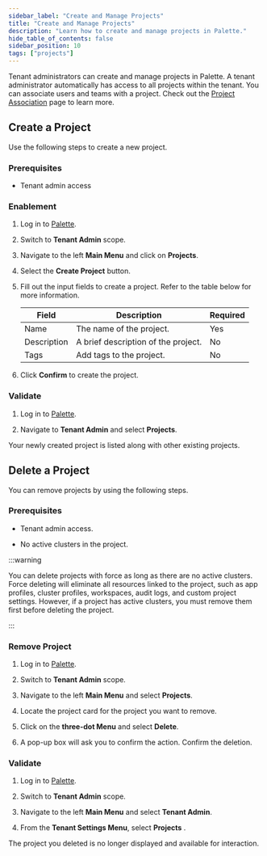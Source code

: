 ```yaml
---
sidebar_label: "Create and Manage Projects"
title: "Create and Manage Projects"
description: "Learn how to create and manage projects in Palette."
hide_table_of_contents: false
sidebar_position: 10
tags: ["projects"]
---
```


Tenant administrators can create and manage projects in Palette. A tenant administrator automatically has access to all
projects within the tenant. You can associate users and teams with a project. Check out the
[Project Association](../../user-management/project-association.md) page to learn more.

## Create a Project

Use the following steps to create a new project.

### Prerequisites

- Tenant admin access

### Enablement

1. Log in to [Palette](https://console.spectrocloud.com).

2. Switch to **Tenant Admin** scope.

3. Navigate to the left **Main Menu** and click on **Projects**.

4. Select the **Create Project** button.

5. Fill out the input fields to create a project. Refer to the table below for more information.

   | Field       | Description                         | Required |
   | ----------- | ----------------------------------- | -------- |
   | Name        | The name of the project.            | Yes      |
   | Description | A brief description of the project. | No       |
   | Tags        | Add tags to the project.            | No       |

6. Click **Confirm** to create the project.

### Validate

1. Log in to [Palette](https://console.spectrocloud.com).

2. Navigate to **Tenant Admin** and select **Projects**.

Your newly created project is listed along with other existing projects.

## Delete a Project

You can remove projects by using the following steps.

### Prerequisites

- Tenant admin access.

- No active clusters in the project.

:::warning

You can delete projects with force as long as there are no active clusters. Force deleting will eliminate all resources
linked to the project, such as app profiles, cluster profiles, workspaces, audit logs, and custom project settings.
However, if a project has active clusters, you must remove them first before deleting the project.

:::

### Remove Project

1. Log in to [Palette](https://console.spectrocloud.com).

2. Switch to **Tenant Admin** scope.

3. Navigate to the left **Main Menu** and select **Projects**.

4. Locate the project card for the project you want to remove.

5. Click on the **three-dot Menu** and select **Delete**.

6. A pop-up box will ask you to confirm the action. Confirm the deletion.

### Validate

1. Log in to [Palette](https://console.spectrocloud.com).

2. Switch to **Tenant Admin** scope.

3. Navigate to the left **Main Menu** and select **Tenant Admin**.

4. From the **Tenant Settings Menu**, select **Projects** .

The project you deleted is no longer displayed and available for interaction.
